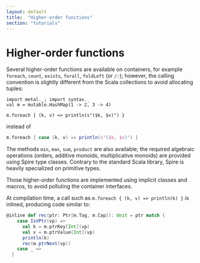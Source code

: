 ```yaml
---
layout: default
title:  "Higher-order functions"
section: "tutorials"
---
```


# Higher-order functions

Several higher-order functions are available on containers, for example `foreach`, `count`,
`exists`, `forall`, `foldLeft` (or `/:`); however, the calling convention is slightly different
from the Scala collections to avoid allocating tuples:

```tut:silent
import metal._; import syntax._
val m = mutable.HashMap(1 -> 2, 3 -> 4)
```

```tut
m.foreach { (k, v) => println(s"($k, $v)") }
```

instead of

```scala
m.foreach { case (k, v) => println(s"($k, $v)") }
```

The methods `min`, `max`, `sum`, `product` are also available; the required algebraic
operations (orders, additive monoids, multiplicative monoids) are provided using
Spire type classes. Contrary to the standard Scala library, Spire is heavily
specialized on primitive types.

Those higher-order functions are implemented using implicit classes and macros, to
avoid polluting the container interfaces.

At compilation time, a call such as `m.foreach { (k, v) => println(k) }` is inlined,
producing code similar to:

```scala
@inline def rec(ptr: Ptr[m.Tag, m.Cap]): Unit = ptr match {
    case IsVPtr(vp) =>
      val k = m.ptrKey[Int](vp)
      val v = m.ptrValue[Int](vp)
      println(k)
      rec(m.ptrNext(vp))
    case _ =>
  }
```
